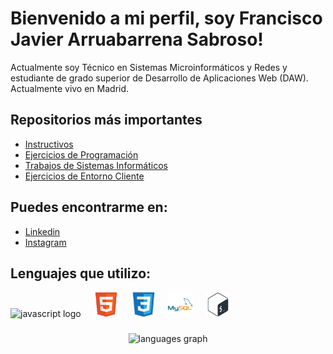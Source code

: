# Bienvenido a mi perfil, soy Francisco Javier Arruabarrena Sabroso!

Actualmente soy Técnico en Sistemas Microinformáticos y Redes y estudiante de grado superior de Desarrollo de Aplicaciones Web (DAW). Actualmente vivo en Madrid.

## Repositorios más importantes

- [Instructivos](https://github.com/jarasa03/Instructivos)
- [Ejercicios de Programación](https://github.com/jarasa03/Trabajos-Programacion)
- [Trabajos de Sistemas Informáticos](https://github.com/jarasa03/Trabajos-Sistemas-Informaticos)
- [Ejercicios de Entorno Cliente](https://github.com/jarasa03/Ejercicios-Entorno_Cliente)

## Puedes encontrarme en:

- [Linkedin](https://www.linkedin.com/in/javierarrua/)
- [Instagram](https://www.instagram.com/jarasa03/?next=%2F&hl=es)

## Lenguajes que utilizo:

<div align="left">
  <img src="https://cdn.jsdelivr.net/gh/devicons/devicon/icons/javascript/javascript-original.svg" height="40" alt="javascript logo"/>
  <img width="12"/>
  <img src="https://github.com/devicons/devicon/blob/v2.16.0/icons/html5/html5-original.svg" height="40" alt="html5 logo"/>
  <img width="12"/>
  <img src="https://github.com/devicons/devicon/blob/v2.16.0/icons/css3/css3-original.svg" height="40" alt="css logo"/>
  <img width="12"/>
  <img src="https://github.com/devicons/devicon/blob/v2.16.0/icons/mysql/mysql-original-wordmark.svg" height="40" alt="mysql logo"/>
  <img width="12"/>
  <img src="https://github.com/devicons/devicon/blob/v2.16.0/icons/bash/bash-original.svg" height="40" alt="bash logo"/>
  <img width="12"/>
</div>

###

<div align="center">
  <img src="https://github-readme-stats.vercel.app/api/top-langs?username=jarasa03&locale=en&hide_title=false&layout=compact&card_width=320&langs_count=5&theme=dracula&hide_border=false&order=2" height="150" alt="languages graph"/>
</div>
